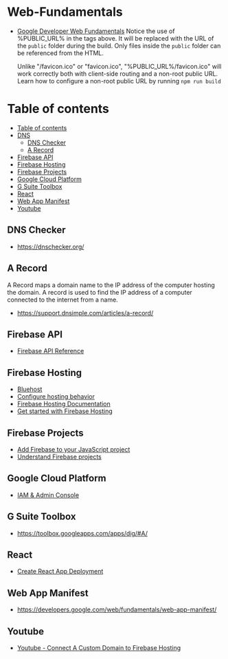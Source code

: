 # Web-Fundamentals
* [Google Developer Web Fundamentals](https://developers.google.com/web/fundamentals/app-install-banners/)
  Notice the use of %PUBLIC_URL% in the tags above.
     It will be replaced with the URL of the `public` folder during the build.
     Only files inside the `public` folder can be referenced from the HTML.
 
     Unlike "/favicon.ico" or "favicon.ico", "%PUBLIC_URL%/favicon.ico" will
     work correctly both with client-side routing and a non-root public URL.
     Learn how to configure a non-root public URL by running `npm run build`

Table of contents
=================

<!--ts-->
   * [Table of contents](#table-of-contents)
   * [DNS](#dns)
     * [DNS Checker](#dns-checker)
     * [A Record](#a-record)
   * [Firebase API](#firebase-api)
   * [Firebase Hosting](#firebase-hosting)
   * [Firebase Projects](#firebase-projects)
   * [Google Cloud Platform](#google-cloud-platform)
   * [G Suite Toolbox](#g-suite-toolbox)
   * [React](#react)
   * [Web App Manifest](#web-app-manifest)
   * [Youtube](#youtube)
<!--te-->


## DNS Checker
* https://dnschecker.org/
## A Record
A Record maps a domain name to the IP address of the computer hosting the domain.  A record is used to find the IP address of a computer connected to the internet from a name.
* https://support.dnsimple.com/articles/a-record/

## Firebase API
* [Firebase API Reference](https://firebase.google.com/docs/reference?authuser=0)

## Firebase Hosting
* [Bluehost](https://my.bluehost.com/cgi/dm/zoneedit)
* [Configure hosting behavior](https://firebase.google.com/docs/hosting/full-config?authuser=0#public)
* [Firebase Hosting Documentation](https://firebase.google.com/docs/hosting)
* [Get started with Firebase Hosting](https://firebase.google.com/docs/hosting/quickstart)

## Firebase Projects
* [Add Firebase to your JavaScript project](https://firebase.google.com/docs/web/setup?authuser=0#config-object)
* [Understand Firebase projects](https://firebase.google.com/docs/projects/learn-more?authuser=0#config-files-objects)

## Google Cloud Platform
* [IAM & Admin Console](https://console.cloud.google.com/iam-admin/troubleshooter;principal=vuk@anablock.com;resource=%2F%2Fcloudresourcemanager.googleapis.com%2Fprojects%2Fwebapp-53a28;permission=firebase.projects.get?authuser=0&organizationId=911984442448&orgonly=true&supportedpurview=organizationId)

## G Suite Toolbox
* https://toolbox.googleapps.com/apps/dig/#A/

## React
* [Create React App Deployment](https://create-react-app.dev/docs/deployment)

## Web App Manifest
* https://developers.google.com/web/fundamentals/web-app-manifest/

## Youtube
* [Youtube - Connect A Custom Domain to Firebase Hosting](https://www.youtube.com/watch?v=Bcn5e57PpUc)
